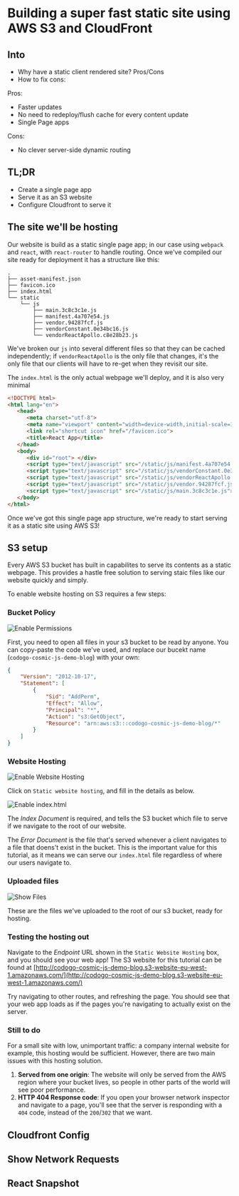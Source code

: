 # Building a super fast static site using AWS S3 and CloudFront

## Into
+ Why have a static client rendered site? Pros/Cons
+ How to fix cons:

Pros:
+ Faster updates
+ No need to redeploy/flush cache for every content update
+ Single Page apps

Cons:
+ No clever server-side dynamic routing

## TL;DR
+ Create a single page app
+ Serve it as an S3 website
+ Configure Cloudfront to serve it

## The site we'll be hosting

Our website is build as a static single page app; in our case using `webpack` and `react`, with `react-router` to handle routing.
Once we've compiled our site ready for deployment it has a structure like this:

```
.
├── asset-manifest.json
├── favicon.ico
├── index.html
└── static
    └── js
        ├── main.3c8c3c1e.js
        ├── manifest.4a707e54.js
        ├── vendor.94287fcf.js
        ├── vendorConstant.0e34bc16.js
        └── vendorReactApollo.c8e28b23.js
```

We've broken our `js` into several different files so that they can be cached independently; if `vendorReactApollo` is the only file that changes, it's the only file that our clients will have to re-get when they revisit our site.

The `index.html` is the only actual webpage we'll deploy, and it is also very minimal

``` html
<!DOCTYPE html>
<html lang="en">
   <head>
      <meta charset="utf-8">
      <meta name="viewport" content="width=device-width,initial-scale=1,shrink-to-fit=no">
      <link rel="shortcut icon" href="/favicon.ico">
      <title>React App</title>
   </head>
   <body>
      <div id="root"> </div>
      <script type="text/javascript" src="/static/js/manifest.4a707e54.js"> </script>
      <script type="text/javascript" src="/static/js/vendorConstant.0e34bc16.js"></script>
      <script type="text/javascript" src="/static/js/vendorReactApollo.c8e28b23.js"></script>
      <script type="text/javascript" src="/static/js/vendor.94287fcf.js"></script>
      <script type="text/javascript" src="/static/js/main.3c8c3c1e.js"></script>
   </body>
</html>
```

Once we've got this single page app structure, we're ready to start serving it as a static site using AWS S3!

## S3 setup

Every AWS S3 bucket has built in capabilites to serve its contents as a static webpage. This provides a hastle free solution to serving staic files like our website quickly and simply.

To enable website hosting on S3 requires a few steps:

### Bucket Policy
![Enable Permissions](/img/s3_permissions_1.png)

First, you need to open all files in your s3 bucket to be read by anyone. You can copy-paste the code we've used, and replace our bucekt name (`codogo-cosmic-js-demo-blog`) with your own:

```json
{
    "Version": "2012-10-17",
    "Statement": [
        {
            "Sid": "AddPerm",
            "Effect": "Allow",
            "Principal": "*",
            "Action": "s3:GetObject",
            "Resource": "arn:aws:s3:::codogo-cosmic-js-demo-blog/*"
        }
    ]
}
```

### Website Hosting

![Enable Website Hosting](/img/s3_website_1.png)

Click on `Static website hosting`, and fill in the details as below.

![Enable index.html](/img/s3_website_2.png)

The _Index Document_ is required, and tells the S3 bucket which file to serve if we navigate to the root of our website.

The _Error Document_ is the file that's served whenever a client navigates to a file that doens't exist in the bucket. This is the important value for this tutorial, as it means we can serve our `index.html` file regardless of where our users navigate to.

### Uploaded files

![Show Files](/img/s3_files_1.png)

These are the files we've uploaded to the root of our s3 bucket, ready for hosting.

### Testing the hosting out

Navigate to the _Endpoint_ URL shown in the `Static Website Hosting` box, and you should see your web app! The S3 website for this tutorial can be found at [http://codogo-cosmic-js-demo-blog.s3-website-eu-west-1.amazonaws.com/](http://codogo-cosmic-js-demo-blog.s3-website-eu-west-1.amazonaws.com/)

Try navigating to other routes, and refreshing the page. You should see that your web app loads as if the pages you're navigating to actually exist on the server.

### Still to do

For a small site with low, unimportant traffic: a company internal website for example, this hosting would be sufficient. However, there are two main issues with this hosting solution.

1. __Served from one origin__: The website will only be served from the AWS region where your bucket lives, so people in other parts of the world will see poor performance.
2. __HTTP 404 Response code__: If you open your browser network inspector and navigate to a page, you'll see that the server is responding with a `404` code, instead of the `200`/`302` that we want.

## Cloudfront Config

## Show Network Requests

## React Snapshot
